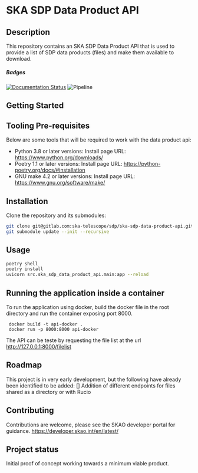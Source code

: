 # SKA SDP Data Product API
## Description
This repository contains an SKA SDP Data Product API that is used to provide a list of SDP data products (files) and make them available to download.
##### Badges
[![Documentation Status](https://readthedocs.org/projects/ska-telescope-ska-sdp-data-product-api/badge/?version=latest)](https://developer.skao.int/projects/ska-sdp-data-product-api/en/latest/?badge=latest)  ![Pipeline](https://gitlab.com/ska-telescope/sdp/ska-sdp-data-product-api/badges/main/pipeline.svg)

## Getting Started

## Tooling Pre-requisites

Below are some tools that will be required to work with the data product api:
- Python 3.8 or later versions: Install page URL: https://www.python.org/downloads/
- Poetry 1.1 or later versions: Install page URL: https://python-poetry.org/docs/#installation
- GNU make 4.2 or later versions: Install page URL: https://www.gnu.org/software/make/
<!-- - Docker 20.10 or later versions: Install page URL: https://docs.docker.com/engine/install/ -->

## Installation

Clone the repository and its submodules:

```bash
git clone git@gitlab.com:ska-telescope/sdp/ska-sdp-data-product-api.git
git submodule update --init --recursive
```

## Usage

```bash
poetry shell
poetry install
uvicorn src.ska_sdp_data_product_api.main:app --reload
```
## Running the application inside a container

To run the application using docker, build the docker file in the root directory and run the container exposing port 8000.

```
 docker build -t api-docker .
 docker run -p 8000:8000 api-docker
```

The API can be teste by requesting the file list at the url http://127.0.0.1:8000/filelist
## Roadmap
This project is in very early development, but the following have already been identified to be added:
[]  Addition of different endpoints for files shared as a directory or with Rucio

## Contributing
Contributions are welcome, please see the SKAO developer portal for guidance. https://developer.skao.int/en/latest/

## Project status
Initial proof of concept working towards a minimum viable product.
